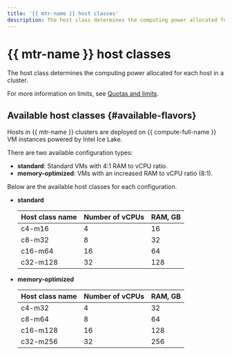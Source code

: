 ```yaml
---
title: '{{ mtr-name }} host classes'
description: The host class determines the computing power allocated for each host in a {{ mtr-name }} cluster.
---
```


# {{ mtr-name }} host classes

The host class determines the computing power allocated for each host in a cluster.

For more information on limits, see [Quotas and limits](limits.md).

## Available host classes {#available-flavors}

Hosts in {{ mtr-name }} clusters are deployed on {{ compute-full-name }} VM instances powered by Intel Ice Lake.

There are two available configuration types:

* **standard**: Standard VMs with 4:1 RAM to vCPU ratio.
* **memory-optimized**: VMs with an increased RAM to vCPU ratio (8:1).

Below are the available host classes for each configuration.

* **standard**

  | Host class name | Number of vCPUs | RAM, GB |
  |-------------------|-----------------|---------|
  | c4-m16            | 4               | 16      |
  | c8-m32            | 8               | 32      |
  | c16-m64           | 16              | 64      |
  | c32-m128          | 32              | 128     |

* **memory-optimized**

  | Host class name | Number of vCPUs | RAM, GB |
  |-------------------|-----------------|---------|
  | c4-m32            | 4               | 32      |
  | c8-m64            | 8               | 64      |
  | c16-m128          | 16              | 128     |
  | c32-m256          | 32              | 256     |